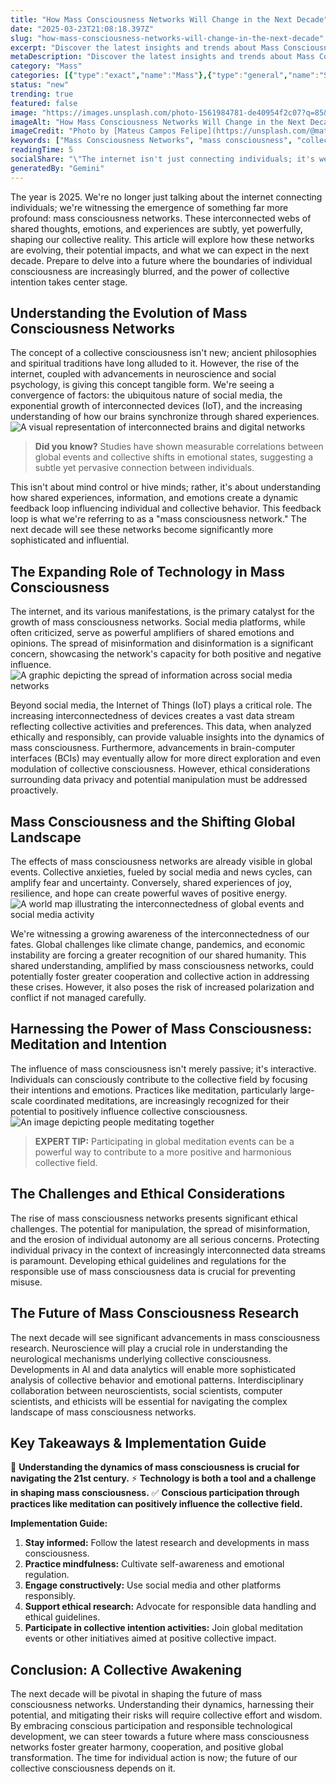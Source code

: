 ```yaml
---
title: "How Mass Consciousness Networks Will Change in the Next Decade"
date: "2025-03-23T21:08:18.397Z"
slug: "how-mass-consciousness-networks-will-change-in-the-next-decade"
excerpt: "Discover the latest insights and trends about Mass Consciousness Networks. This comprehensive guide covers everything you need to know about Mass Consciousness Networks in 2025."
metaDescription: "Discover the latest insights and trends about Mass Consciousness Networks. This comprehensive guide covers everything you need to know about Mass Conscious..."
category: "Mass"
categories: [{"type":"exact","name":"Mass"},{"type":"general","name":"Social Science"},{"type":"medium","name":"Collective Behavior"},{"type":"specific","name":"Network Analysis"},{"type":"niche","name":"Social Influence"}]
status: "new"
trending: true
featured: false
image: "https://images.unsplash.com/photo-1561984781-de40954f2c07?q=85&w=1200&fit=max&fm=webp&auto=compress"
imageAlt: "How Mass Consciousness Networks Will Change in the Next Decade"
imageCredit: "Photo by [Mateus Campos Felipe](https://unsplash.com/@matcfelipe) on Unsplash"
keywords: ["Mass Consciousness Networks", "mass consciousness", "collective consciousness", "global consciousness network", "mass consciousness research", "how does mass consciousness work", "mass consciousness and the internet", "buy mass consciousness books", "mass consciousness meditation", "effects of mass consciousness"]
readingTime: 5
socialShare: "\"The internet isn't just connecting individuals; it's weaving a global tapestry of shared consciousness.  The next decade will reveal the profound power – and responsibility – that comes with this interconnected reality.\""
generatedBy: "Gemini"
---
```




The year is 2025.  We're no longer just talking about the internet connecting individuals; we're witnessing the emergence of something far more profound: mass consciousness networks.  These interconnected webs of shared thoughts, emotions, and experiences are subtly, yet powerfully, shaping our collective reality. This article will explore how these networks are evolving, their potential impacts, and what we can expect in the next decade. Prepare to delve into a future where the boundaries of individual consciousness are increasingly blurred, and the power of collective intention takes center stage.

## Understanding the Evolution of Mass Consciousness Networks

The concept of a collective consciousness isn't new; ancient philosophies and spiritual traditions have long alluded to it.  However, the rise of the internet, coupled with advancements in neuroscience and social psychology, is giving this concept tangible form.  We're seeing a convergence of factors: the ubiquitous nature of social media, the exponential growth of interconnected devices (IoT), and the increasing understanding of how our brains synchronize through shared experiences.  ![A visual representation of interconnected brains and digital networks](https://images.unsplash.com/photo-1561990362-907f1cfac47f?q=85&w=1200&fit=max&fm=webp&auto=compress)

> **Did you know?** Studies have shown measurable correlations between global events and collective shifts in emotional states, suggesting a subtle yet pervasive connection between individuals.

This isn't about mind control or hive minds; rather, it's about understanding how shared experiences, information, and emotions create a dynamic feedback loop influencing individual and collective behavior.  This feedback loop is what we're referring to as a "mass consciousness network."  The next decade will see these networks become significantly more sophisticated and influential.

## The Expanding Role of Technology in Mass Consciousness

The internet, and its various manifestations, is the primary catalyst for the growth of mass consciousness networks.  Social media platforms, while often criticized, serve as powerful amplifiers of shared emotions and opinions.  The spread of misinformation and disinformation is a significant concern, showcasing the network's capacity for both positive and negative influence.  ![A graphic depicting the spread of information across social media networks](https://images.unsplash.com/photo-1561990362-1fb238a805c4?q=85&w=1200&fit=max&fm=webp&auto=compress)

Beyond social media, the Internet of Things (IoT) plays a critical role.  The increasing interconnectedness of devices creates a vast data stream reflecting collective activities and preferences.  This data, when analyzed ethically and responsibly, can provide valuable insights into the dynamics of mass consciousness.  Furthermore, advancements in brain-computer interfaces (BCIs) may eventually allow for more direct exploration and even modulation of collective consciousness.  However, ethical considerations surrounding data privacy and potential manipulation must be addressed proactively.

##  Mass Consciousness and the Shifting Global Landscape

The effects of mass consciousness networks are already visible in global events.  Collective anxieties, fueled by social media and news cycles, can amplify fear and uncertainty.  Conversely, shared experiences of joy, resilience, and hope can create powerful waves of positive energy.  ![A world map illustrating the interconnectedness of global events and social media activity](https://images.unsplash.com/photo-1553340731-5fa0221fde8d?q=85&w=1200&fit=max&fm=webp&auto=compress)

We're witnessing a growing awareness of the interconnectedness of our fates.  Global challenges like climate change, pandemics, and economic instability are forcing a greater recognition of our shared humanity.  This shared understanding, amplified by mass consciousness networks, could potentially foster greater cooperation and collective action in addressing these crises.  However, it also poses the risk of increased polarization and conflict if not managed carefully.

##  Harnessing the Power of Mass Consciousness: Meditation and Intention

The influence of mass consciousness isn't merely passive; it's interactive.  Individuals can consciously contribute to the collective field by focusing their intentions and emotions.  Practices like meditation, particularly large-scale coordinated meditations, are increasingly recognized for their potential to positively influence collective consciousness.  ![An image depicting people meditating together](https://images.unsplash.com/photo-1561984781-de40954f2c07?q=85&w=1200&fit=max&fm=webp&auto=compress)

> **EXPERT TIP:**  Participating in global meditation events can be a powerful way to contribute to a more positive and harmonious collective field.

##  The Challenges and Ethical Considerations

The rise of mass consciousness networks presents significant ethical challenges.  The potential for manipulation, the spread of misinformation, and the erosion of individual autonomy are all serious concerns.  Protecting individual privacy in the context of increasingly interconnected data streams is paramount.  Developing ethical guidelines and regulations for the responsible use of mass consciousness data is crucial for preventing misuse.

##  The Future of Mass Consciousness Research

The next decade will see significant advancements in mass consciousness research.  Neuroscience will play a crucial role in understanding the neurological mechanisms underlying collective consciousness.  Developments in AI and data analytics will enable more sophisticated analysis of collective behavior and emotional patterns.  Interdisciplinary collaboration between neuroscientists, social scientists, computer scientists, and ethicists will be essential for navigating the complex landscape of mass consciousness networks.

## Key Takeaways & Implementation Guide

🔑 **Understanding the dynamics of mass consciousness is crucial for navigating the 21st century.**
⚡ **Technology is both a tool and a challenge in shaping mass consciousness.**
✅ **Conscious participation through practices like meditation can positively influence the collective field.**

**Implementation Guide:**

1. **Stay informed:**  Follow the latest research and developments in mass consciousness.
2. **Practice mindfulness:** Cultivate self-awareness and emotional regulation.
3. **Engage constructively:** Use social media and other platforms responsibly.
4. **Support ethical research:** Advocate for responsible data handling and ethical guidelines.
5. **Participate in collective intention activities:** Join global meditation events or other initiatives aimed at positive collective impact.

## Conclusion: A Collective Awakening

The next decade will be pivotal in shaping the future of mass consciousness networks.  Understanding their dynamics, harnessing their potential, and mitigating their risks will require collective effort and wisdom.  By embracing conscious participation and responsible technological development, we can steer towards a future where mass consciousness networks foster greater harmony, cooperation, and positive global transformation.  The time for individual action is now; the future of our collective consciousness depends on it.


